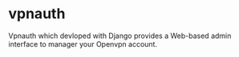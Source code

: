 vpnauth
=======

Vpnauth which devloped with Django provides a Web-based admin interface to manager your Openvpn account.
